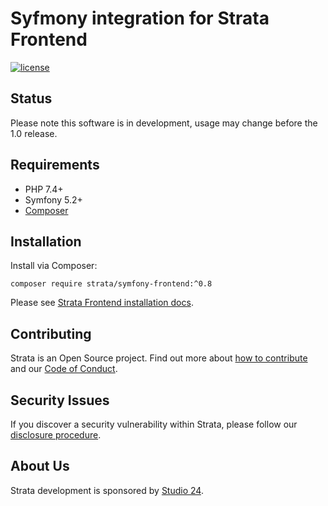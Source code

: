 # Syfmony integration for Strata Frontend

[![license][license-badge]][LICENSE]

## Status
Please note this software is in development, usage may change before the 1.0 release.

## Requirements

* PHP 7.4+
* Symfony 5.2+
* [Composer](https://getcomposer.org/)

## Installation

Install via Composer:

```
composer require strata/symfony-frontend:^0.8
```

Please see [Strata Frontend installation docs](https://docs.strata.dev/frontend/getting-started/installation).

## Contributing

Strata is an Open Source project. Find out more about [how to contribute](CONTRIBUTING.md) and our 
[Code of Conduct](https://github.com/strata/frontend/blob/main/CODE_OF_CONDUCT.md).

## Security Issues

If you discover a security vulnerability within Strata, please follow our [disclosure procedure](https://github.com/strata/frontend/blob/main/SECURITY.md).

## About Us

Strata development is sponsored by [Studio 24](https://www.studio24.net/).

[CHANGELOG]: ./CHANGELOG.md
[LICENSE]: ./LICENSE
[license-badge]: https://img.shields.io/badge/license-MIT-blue.svg
